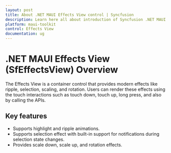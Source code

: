 ```yaml
---
layout: post
title: About .NET MAUI Effects View control | Syncfusion
description: Learn here all about introduction of Syncfusion .NET MAUI Effects View (SfEffectsView) control, its elements and more.
platform: maui-toolkit
control: Effects View
documentation: ug
---
```


# .NET MAUI Effects View (SfEffectsView) Overview

The Effects View is a container control that provides modern effects like ripple, selection, scaling, and rotation. Users can render these effects using the touch interactions such as touch down, touch up, long press, and also by calling the APIs.

## Key features

* Supports highlight and ripple animations.
* Supports selection effect with built-in support for notifications during selection state changes.
* Provides scale down, scale up, and rotation effects.